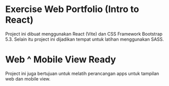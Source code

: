 # Exercise Web Portfolio (Intro to React)

Project ini dibuat menggunakan React (Vite) dan CSS Framework Bootstrap 5.3.
Selain itu project ini dijadikan tempat untuk latihan menggunakan SASS.

# Web ^ Mobile View Ready

Project ini juga bertujuan untuk melatih perancangan apps untuk tampilan web
dan mobile view.
